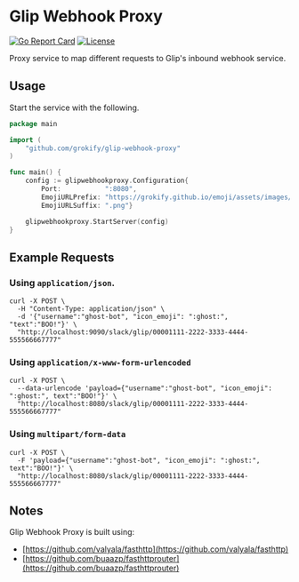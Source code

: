 Glip Webhook Proxy
==================

[![Go Report Card][goreport-svg]][goreport-link]
[![License][license-svg]][license-link]

Proxy service to map different requests to Glip's inbound webhook service.

## Usage

Start the service with the following.

```go
package main

import (
	"github.com/grokify/glip-webhook-proxy"
)

func main() {
	config := glipwebhookproxy.Configuration{
		Port:           ":8080",
		EmojiURLPrefix: "https://grokify.github.io/emoji/assets/images/",
		EmojiURLSuffix: ".png"}

	glipwebhookproxy.StartServer(config)
}
```

## Example Requests

### Using `application/json`.

```
curl -X POST \
  -H "Content-Type: application/json" \
  -d '{"username":"ghost-bot", "icon_emoji": ":ghost:", "text":"BOO!"}' \
  "http://localhost:9090/slack/glip/00001111-2222-3333-4444-555566667777"
```

### Using `application/x-www-form-urlencoded`

```
curl -X POST \
  --data-urlencode 'payload={"username":"ghost-bot", "icon_emoji": ":ghost:", text":"BOO!"}' \
  "http://localhost:8080/slack/glip/00001111-2222-3333-4444-555566667777"
```

### Using `multipart/form-data`

```
curl -X POST \
  -F 'payload={"username":"ghost-bot", "icon_emoji": ":ghost:", text":"BOO!"}' \
  "http://localhost:8080/slack/glip/00001111-2222-3333-4444-555566667777"
```

## Notes

Glip Webhook Proxy is built using:

* [https://github.com/valyala/fasthttp](https://github.com/valyala/fasthttp)
* [https://github.com/buaazp/fasthttprouter](https://github.com/buaazp/fasthttprouter)

 [build-status-svg]: https://api.travis-ci.org/grokify/glip-webhook-proxy.svg?branch=master
 [build-status-link]: https://travis-ci.org/grokify/glip-webhook-proxy
 [goreport-svg]: https://goreportcard.com/badge/github.com/grokify/glip-webhook-proxy
 [goreport-link]: https://goreportcard.com/report/github.com/grokify/glip-webhook-proxy
 [license-svg]: https://img.shields.io/badge/license-MIT-blue.svg
 [license-link]: https://github.com/grokify/glip-webhook-proxy/blob/master/LICENSE.mds
